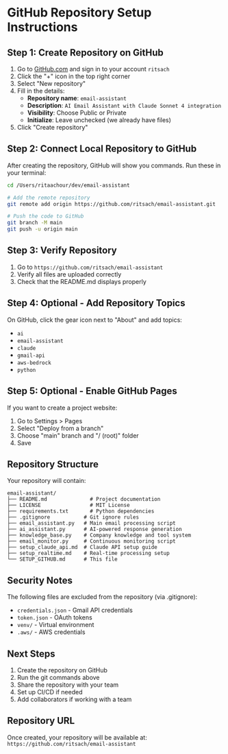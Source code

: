 # GitHub Repository Setup Instructions

## Step 1: Create Repository on GitHub

1. Go to [GitHub.com](https://github.com) and sign in to your account `ritsach`
2. Click the "+" icon in the top right corner
3. Select "New repository"
4. Fill in the details:
   - **Repository name**: `email-assistant`
   - **Description**: `AI Email Assistant with Claude Sonnet 4 integration`
   - **Visibility**: Choose Public or Private
   - **Initialize**: Leave unchecked (we already have files)
5. Click "Create repository"

## Step 2: Connect Local Repository to GitHub

After creating the repository, GitHub will show you commands. Run these in your terminal:

```bash
cd /Users/ritaachour/dev/email-assistant

# Add the remote repository
git remote add origin https://github.com/ritsach/email-assistant.git

# Push the code to GitHub
git branch -M main
git push -u origin main
```

## Step 3: Verify Repository

1. Go to `https://github.com/ritsach/email-assistant`
2. Verify all files are uploaded correctly
3. Check that the README.md displays properly

## Step 4: Optional - Add Repository Topics

On GitHub, click the gear icon next to "About" and add topics:
- `ai`
- `email-assistant`
- `claude`
- `gmail-api`
- `aws-bedrock`
- `python`

## Step 5: Optional - Enable GitHub Pages

If you want to create a project website:
1. Go to Settings > Pages
2. Select "Deploy from a branch"
3. Choose "main" branch and "/ (root)" folder
4. Save

## Repository Structure

Your repository will contain:
```
email-assistant/
├── README.md              # Project documentation
├── LICENSE                # MIT License
├── requirements.txt       # Python dependencies
├── .gitignore           # Git ignore rules
├── email_assistant.py   # Main email processing script
├── ai_assistant.py      # AI-powered response generation
├── knowledge_base.py    # Company knowledge and tool system
├── email_monitor.py     # Continuous monitoring script
├── setup_claude_api.md  # Claude API setup guide
├── setup_realtime.md    # Real-time processing setup
└── SETUP_GITHUB.md      # This file
```

## Security Notes

The following files are excluded from the repository (via .gitignore):
- `credentials.json` - Gmail API credentials
- `token.json` - OAuth tokens
- `venv/` - Virtual environment
- `.aws/` - AWS credentials

## Next Steps

1. Create the repository on GitHub
2. Run the git commands above
3. Share the repository with your team
4. Set up CI/CD if needed
5. Add collaborators if working with a team

## Repository URL

Once created, your repository will be available at:
`https://github.com/ritsach/email-assistant`
